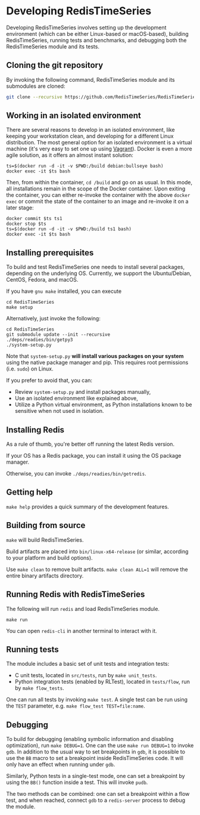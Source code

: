# Developing RedisTimeSeries

Developing RedisTimeSeries involves setting up the development environment (which can be either Linux-based or macOS-based), building RedisTimeSeries, running tests and benchmarks, and debugging both the RedisTimeSeries module and its tests.

## Cloning the git repository
By invoking the following command, RedisTimeSeries module and its submodules are cloned:
```sh
git clone --recursive https://github.com/RedisTimeSeries/RedisTimeSeries.git
```
## Working in an isolated environment
There are several reasons to develop in an isolated environment, like keeping your workstation clean, and developing for a different Linux distribution.
The most general option for an isolated environment is a virtual machine (it's very easy to set one up using [Vagrant](https://www.vagrantup.com)).
Docker is even a more agile solution, as it offers an almost instant solution:
```
ts=$(docker run -d -it -v $PWD:/build debian:bullseye bash)
docker exec -it $ts bash
```
Then, from within the container, `cd /build` and go on as usual.
In this mode, all installations remain in the scope of the Docker container.
Upon exiting the container, you can either re-invoke the container with the above `docker exec` or commit the state of the container to an image and re-invoke it on a later stage:

```
docker commit $ts ts1
docker stop $ts
ts=$(docker run -d -it -v $PWD:/build ts1 bash)
docker exec -it $ts bash
```

## Installing prerequisites
To build and test RedisTimeSeries one needs to install several packages, depending on the underlying OS. Currently, we support the Ubuntu/Debian, CentOS, Fedora, and macOS.

If you have `gnu make` installed, you can execute
```
cd RedisTimeSeries
make setup
```
Alternatively, just invoke the following:
```
cd RedisTimeSeries
git submodule update --init --recursive    
./deps/readies/bin/getpy3
./system-setup.py
```
Note that `system-setup.py` **will install various packages on your system** using the native package manager and pip. This requires root permissions (i.e. `sudo`) on Linux.

If you prefer to avoid that, you can:

* Review `system-setup.py` and install packages manually,
* Use an isolated environment like explained above,
* Utilize a Python virtual environment, as Python installations known to be sensitive when not used in isolation.

## Installing Redis
As a rule of thumb, you're better off running the latest Redis version.

If your OS has a Redis package, you can install it using the OS package manager.

Otherwise, you can invoke `./deps/readies/bin/getredis`.

## Getting help
`make help` provides a quick summary of the development features.

## Building from source
`make` will build RedisTimeSeries.

Build artifacts are placed into `bin/linux-x64-release` (or similar, according to your platform and build options).

Use `make clean` to remove built artifacts. `make clean ALL=1` will remove the entire binary artifacts directory.

## Running Redis with RedisTimeSeries
The following will run `redis` and load RedisTimeSeries module.
```
make run
```
You can open `redis-cli` in another terminal to interact with it.

## Running tests
The module includes a basic set of unit tests and integration tests:
* C unit tests, located in `src/tests`, run by `make unit_tests`.
* Python integration tests (enabled by RLTest), located in `tests/flow`, run by `make flow_tests`.

One can run all tests by invoking `make test`.
A single test can be run using the `TEST` parameter, e.g. `make flow_test TEST=file:name`.

## Debugging
To build for debugging (enabling symbolic information and disabling optimization), run `make DEBUG=1`.
One can the use `make run DEBUG=1` to invoke `gdb`.
In addition to the usual way to set breakpoints in `gdb`, it is possible to use the `BB` macro to set a breakpoint inside RedisTimeSeries code. It will only have an effect when running under `gdb`.

Similarly, Python tests in a single-test mode, one can set a breakpoint by using the `BB()` function inside a test. This will invoke `pudb`.

The two methods can be combined: one can set a breakpoint within a flow test, and when reached, connect `gdb` to a `redis-server` process to debug the module. 

